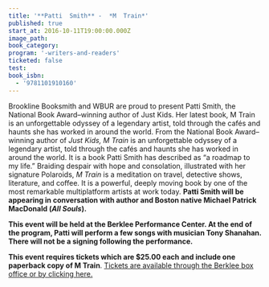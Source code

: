 ```yaml
---
title: '**Patti  Smith** -  *M  Train*'
published: true
start_at: 2016-10-11T19:00:00.000Z
image_path:
book_category:
program: '-writers-and-readers'
ticketed: false
test:
book_isbn:
  - '9781101910160'
---
```



Brookline Booksmith and WBUR are proud to present Patti Smith, the National Book Award–winning author of Just Kids. Her latest book, M Train is an unforgettable odyssey of a legendary artist, told through the caf&eacute;s and haunts she has worked in around the world. From the National Book Award–winning author of&nbsp;*Just Kids, M Train* is an unforgettable odyssey of a legendary artist, told through the caf&eacute;s and haunts she has worked in around the world. It is a book Patti Smith has described as “a roadmap to my life.” Braiding despair with hope and consolation, illustrated with her signature Polaroids,&nbsp;*M Train* is a meditation on travel, detective shows, literature, and coffee. It is a powerful, deeply moving book by one of the most remarkable multiplatform artists at work today.&nbsp;**Patti Smith will be appearing in conversation with author and Boston native Michael Patrick MacDonald (*All Souls*).&nbsp;**

**This event will be held at the Berklee Performance Center. At the end of the program, Patti will perform a few songs with musician Tony Shanahan. There will not be a signing following the performance.**

**This event requires tickets which are $25.00 each and include one paperback copy of M Train**. [Tickets are available through the Berklee box office or by clicking here.](https://www.etix.com/ticket/p/8734738/brookline-booksmith-presents-patti-smith-for-m-train-in-conversation-with-michael-patrick-macdonald-boston-berklee-performance-center)
